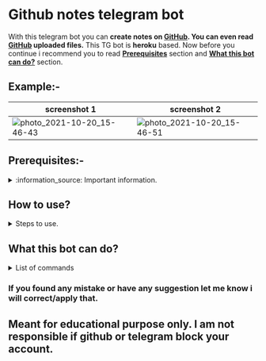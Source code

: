 # Github notes telegram bot

With this telegram bot you can **create notes on [GitHub](https://www.github.com). You can even read [GitHub](https://www.github.com) uploaded files.** This TG bot is **heroku** based. Now before you continue i recommend you to read [**Prerequisites**](https://github.com/whitehatjrchintu/githubnotestelegrambot#Prerequisites-) section and [**What this bot can do?**](https://github.com/whitehatjrchintu/githubnotestelegrambot#What-this-bot-can-do) section.

## Example:-

screenshot 1 | screenshot 2
--- | ---
![photo_2021-10-20_15-46-43](https://user-images.githubusercontent.com/74552895/146686403-5cc7a948-c90f-4ac2-a497-2a755f1b96c6.PNG) | ![photo_2021-10-20_15-46-51](https://user-images.githubusercontent.com/74552895/146686413-8fabad3f-2020-4086-8a56-35171a0ba9bb.PNG)

## Prerequisites:-
<details>
<summary>
  :information_source: Important information.
</summary>

  1. Create account on [GitHub](https://www.github.com) (if you haven't for only this script. i will recomment not to use personal account.).
  2. Create account on [Heroku](https://dashboard.heroku.com) (if you haven't).
  3. Create account on [Telegram](https://web.telegram.org) (if you haven't).
  4. Go to [my.telegram.org/auth](https://my.telegram.org/auth), login and create app. Check [how to create app on telegram](https://core.telegram.org/api/obtaining_api_id). Now save api_id and api_hash which you got from [my.telegram.org/auth](https://my.telegram.org/auth).
  5. Create a telegram bot by using [Bot Father](https://t.me/botfather). Check [how to create bot in telegram](https://core.telegram.org/bots#3-how-do-i-create-a-bot). [Bot Father](https://t.me/botfather) will give you bot token save that token.
  6. Create repository on GitHub and create 4 empty files in the same repository named as instagram.txt, youtube.txt, notes.txt and other.txt.
  7. Create GitHub access token. Check [how to create GitHub access token](https://docs.github.com/en/authentication/keeping-your-account-and-data-secure/creating-a-personal-access-token). Now save GitHub access token.
  8. So now you have saved **nine** things:-
		- api_id
		- api_hash
		- bot_token
		- github_access_token
		- github_repository_link
		- instagram_file_from_same_repository
		- youtube_file_from_same_repository
		- notes_file_from_same_repository
		- other_file_from_same_repository
</details>

## How to use?
<details>
  <summary>
    Steps to use.
  </summary>
	
#### Step 1:
- Just git clone this repository.

   `git clone https://github.com/whitehatjrchintu/githubnotestelegrambot.git`
   
   `cd githubnotestelegrambot`

- Or download this [repository](https://github.com/whitehatjrchintu/githubnotestelegrambot/archive/main.zip) as zip.
#### Step 2:
- Now create repository (i will recommend to create private repository.) in your github account and upload all files.
#### Step 3:
- Copy your github repository's link and paste after **?template=** in this link `https://www.heroku.com/deploy/?template=`. Like this:-

   `https://www.heroku.com/deploy/?template=https://github.com/whitehatjrchintu/githubnotestelegrambot`
#### Step 5:
- Now enter App name in **app_name** and **api_id**, **api_hash**, **bot_token**, **github_access_token**, **github_repository_link**, **instagram_file_from_same_repository**, **youtube_file_from_same_repository**, **notes_file_from_same_repository** and **other_file_from_same_repository** which you saved/did in above steps, in **respective** asked field. Then click **Deploy app**.
#### Step 6:
- Finally go to your bot, click start button and save your notes.
</details>

## What this bot can do?
<details>
	<summary>
		List of commands
	</summary>
	

|commands|mean|
|---|---|
|#ls|list files that are in your github current repository.|
|#read|read a particular file which is available in your current repository. like:- #read notes.txt|
|#get|download files that are in your github current repository. like:- #get notes.txt|
|#youtube or youtube urls|send text with #youtube command or youtube urls and it will save that/those text/urls in your current repository's youtube.txt.|
|#insta or instagram urls|send text with #insta command or instagram urls and it will save that/those text/urls in your current repository's instagram.txt.|
|#other text|send a simple text and it will save that text into other.txt. like:- #other sample_text|
|send a txt file|send a txt file and it will copy that txt file's content into notes.txt|
	
</details>

### If you found any mistake or have any suggestion let me know i will correct/apply that.	
## Meant for educational purpose only. I am not responsible if github or telegram block your account.
